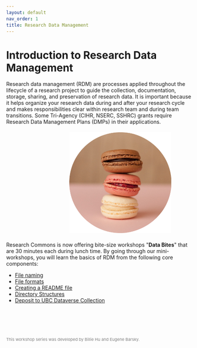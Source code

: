 ```yaml
---
layout: default
nav_order: 1
title: Research Data Management
---
```


# Introduction to Research Data Management
<p style="margin-top:5px"></p>
Research data management (RDM) are processes applied throughout the lifecycle of a research project to guide the collection, documentation, storage, sharing, and preservation of research data. It is important because it helps organize your research data during and after your research cycle and makes responsibilities clear within research team and during team transitions. Some Tri-Agency (CIHR, NSERC, SSHRC) grants require Research Data Management Plans (DMPs) in their applications.

<p style="margin-top:20px;margin-bottom:20px">
<img src="bite-size.png" width="275" style="margin-left:170px"/>
</p>

Research Commons is now offering bite-size workshops "<b>Data Bites</b>" that are 30 minutes each during lunch time. By going through our mini-workshops, you will learn the basics of RDM from the following core components:
- [File naming](content/01_file_naming.md)
- [File formats](content/02_file_formats.md)
- [Creating a README file](content/03_create_readme.md)
- [Directory Structures](content/04_directory_structures.md)
- [Deposit to UBC Dataverse Collection](content/05_Deposit_to_Dataverse.md)


<p style="margin-top:90px"></p>

<p style="color:grey; font-size:11px">This workshop series was developed by Billie Hu and Eugene Barsky.